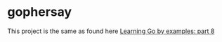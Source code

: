 # gophersay

This project is the same as found here [Learning Go by examples: part 8](https://dev.to/aurelievache/learning-go-by-examples-part-8-automatically-cross-compile-release-your-go-app-457a)  